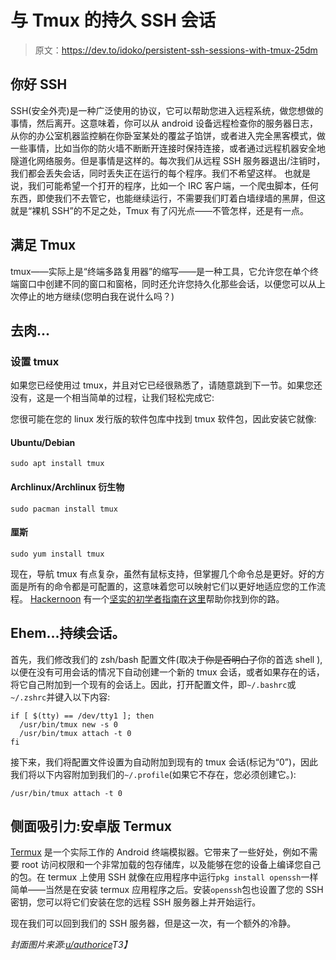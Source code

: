 # 与 Tmux 的持久 SSH 会话

> 原文：<https://dev.to/idoko/persistent-ssh-sessions-with-tmux-25dm>

## 你好 SSH

SSH(安全外壳)是一种广泛使用的协议，它可以帮助您进入远程系统，做您想做的事情，然后离开。这意味着，你可以从 android 设备远程检查你的服务器日志，从你的办公室机器监控躺在你卧室某处的覆盆子馅饼，或者进入完全黑客模式，做一些事情，比如当你的防火墙不断断开连接时保持连接，或者通过远程机器安全地隧道化网络服务。但是事情是这样的。每次我们从远程 SSH 服务器退出/注销时，我们都会丢失会话，同时丢失正在运行的每个程序。我们不希望这样。
也就是说，我们可能希望一个打开的程序，比如一个 IRC 客户端，一个爬虫脚本，任何东西，即使我们不去管它，也能继续运行，不需要我们盯着白墙绿墙的黑屏，但这就是“裸机 SSH”的不足之处，Tmux 有了闪光点——不管怎样，还是有一点。

## 满足 Tmux

tmux——实际上是“终端多路复用器”的缩写——是一种工具，它允许您在单个终端窗口中创建不同的窗口和窗格，同时还允许您持久化那些会话，以便您可以从上次停止的地方继续(您明白我在说什么吗？)

## 去肉...

### 设置 tmux

如果您已经使用过 tmux，并且对它已经很熟悉了，请随意跳到下一节。如果您还没有，这是一个相当简单的过程，让我们轻松完成它:

您很可能在您的 linux 发行版的软件包库中找到 tmux 软件包，因此安装它就像:

#### Ubuntu/Debian

`sudo apt install tmux`

#### Archlinux/Archlinux 衍生物

`sudo pacman install tmux`

#### 厘斯

`sudo yum install tmux`

现在，导航 tmux 有点复杂，虽然有鼠标支持，但掌握几个命令总是更好。好的方面是所有的命令都是可配置的，这意味着您可以映射它们以更好地适应您的工作流程。 [Hackernoon](https://dev.toHackernoon) 有一个[坚实的初学者指南在这里](https://hackernoon.com/a-gentle-introduction-to-tmux-8d784c404340)帮助你找到你的路。

## Ehem...持续会话。

首先，我们修改我们的 zsh/bash 配置文件(取决于~~你是否明白了~~你的首选 shell ),以便在没有可用会话的情况下自动创建一个新的 tmux 会话，或者如果存在的话，将它自己附加到一个现有的会话上。因此，打开配置文件，即`~/.bashrc`或`~/.zshrc`并键入以下内容:

```
if [ $(tty) == /dev/tty1 ]; then
  /usr/bin/tmux new -s 0
  /usr/bin/tmux attach -t 0
fi 
```

接下来，我们将配置文件设置为自动附加到现有的 tmux 会话(标记为“0”)，因此我们将以下内容附加到我们的`~/.profile`(如果它不存在，您必须创建它。):

`/usr/bin/tmux attach -t 0`

## 侧面吸引力:安卓版 Termux

[Termux](https://termux.com) 是一个实际工作的 Android 终端模拟器。它带来了一些好处，例如不需要 root 访问权限和一个非常加载的包存储库，以及能够在您的设备上编译您自己的包。在 termux 上使用 SSH 就像在应用程序中运行`pkg install openssh`一样简单——当然是在安装 termux 应用程序之后。安装`openssh`包也设置了您的 SSH 密钥，您可以将它们安装在您的远程 SSH 服务器上并开始运行。

现在我们可以回到我们的 SSH 服务器，但是这一次，有一个额外的冷静。

*封面图片来源:[u/authorice](https://reddit.com/user/authorice)T3】*